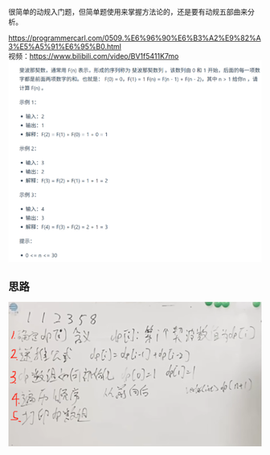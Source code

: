 很简单的动规入门题，但简单题使用来掌握方法论的，还是要有动规五部曲来分析。

https://programmercarl.com/0509.%E6%96%90%E6%B3%A2%E9%82%A3%E5%A5%91%E6%95%B0.html  
视频：https://www.bilibili.com/video/BV1f5411K7mo  
![img.png](img.png)

## 思路
![img_1.png](img_1.png)